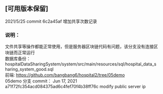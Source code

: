 ## [可用版本保留]
2021/5/25 commit 6c2a45af 增加共享次数记录
### 说明： 
文件共享等操作都能正常使用，但是服务器区块链代码有问题，该分支没有连接区块链而正常运行  
数据库备份：hospitalDataSharingSystem/system/src/main/resources/sql/hospital_data_sharing_system_good.sql  
前端:
https://github.com/bangbang6/hospital2/tree/05demo   
05demo 分支 commit： Jun 17, 2021  a71f72fc354acd084375ad6c4fef70f4b38ff76c  modify public server ip